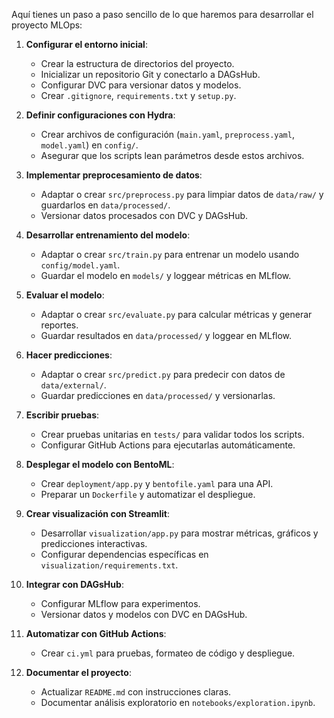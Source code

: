  Aquí tienes un paso a paso sencillo de lo que haremos para desarrollar el proyecto MLOps:

1. **Configurar el entorno inicial**:
   - Crear la estructura de directorios del proyecto.
   - Inicializar un repositorio Git y conectarlo a DAGsHub.
   - Configurar DVC para versionar datos y modelos.
   - Crear `.gitignore`, `requirements.txt` y `setup.py`.

2. **Definir configuraciones con Hydra**:
   - Crear archivos de configuración (`main.yaml`, `preprocess.yaml`, `model.yaml`) en `config/`.
   - Asegurar que los scripts lean parámetros desde estos archivos.

3. **Implementar preprocesamiento de datos**:
   - Adaptar o crear `src/preprocess.py` para limpiar datos de `data/raw/` y guardarlos en `data/processed/`.
   - Versionar datos procesados con DVC y DAGsHub.

4. **Desarrollar entrenamiento del modelo**:
   - Adaptar o crear `src/train.py` para entrenar un modelo usando `config/model.yaml`.
   - Guardar el modelo en `models/` y loggear métricas en MLflow.

5. **Evaluar el modelo**:
   - Adaptar o crear `src/evaluate.py` para calcular métricas y generar reportes.
   - Guardar resultados en `data/processed/` y loggear en MLflow.

6. **Hacer predicciones**:
   - Adaptar o crear `src/predict.py` para predecir con datos de `data/external/`.
   - Guardar predicciones en `data/processed/` y versionarlas.

7. **Escribir pruebas**:
   - Crear pruebas unitarias en `tests/` para validar todos los scripts.
   - Configurar GitHub Actions para ejecutarlas automáticamente.

8. **Desplegar el modelo con BentoML**:
   - Crear `deployment/app.py` y `bentofile.yaml` para una API.
   - Preparar un `Dockerfile` y automatizar el despliegue.

9. **Crear visualización con Streamlit**:
   - Desarrollar `visualization/app.py` para mostrar métricas, gráficos y predicciones interactivas.
   - Configurar dependencias específicas en `visualization/requirements.txt`.

10. **Integrar con DAGsHub**:
    - Configurar MLflow para experimentos.
    - Versionar datos y modelos con DVC en DAGsHub.

11. **Automatizar con GitHub Actions**:
    - Crear `ci.yml` para pruebas, formateo de código y despliegue.

12. **Documentar el proyecto**:
    - Actualizar `README.md` con instrucciones claras.
    - Documentar análisis exploratorio en `notebooks/exploration.ipynb`.